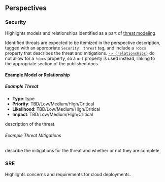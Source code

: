 ## Perspectives

### Security

Highlights models and relationships identified as a part of [threat modeling](https://www.threatmodelingmanifesto.org/).

Identified threats are expected to be itemized in the perspective description, tagged with an appropriate `Security: threat` tag, and include a `!docs` property that describes the threat and mitigations. [`-> (relationships)`](https://docs.structurizr.com/dsl/language#relationship) do not allow for a `!docs` property, so a `url` property is used instead, linking to the appropriate section of the published docs.

#### Example Model or Relationship

##### Example Threat

- **Type**: type
- **Priority**: TBD/Low/Medium/High/Critical
- **Likelihood**: TBD/Low/Medium/High/Critical
- **Impact**: TBD/Low/Medium/High/Critical

description of the threat.

###### Example Threat Mitigations

describe the mitigations for the threat and whether or not they are complete

### SRE

Highlights concerns and requirements for cloud deployments.
